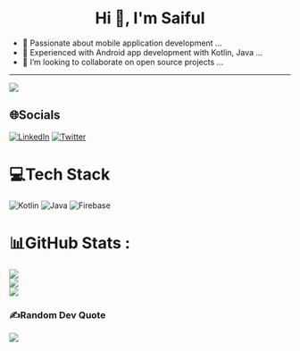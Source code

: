 <h1 align="center">Hi 👋, I'm Saiful</h1>


- 🔭 Passionate about mobile application development ...
- 🌱 Experienced with Android app development with Kotlin, Java ...
- 👯 I’m looking to collaborate on open source projects ...

---
[![](https://visitcount.itsvg.in/api?id=SaifulSaif007&icon=6&color=9)](https://visitcount.itsvg.in)

## 🌐Socials
[![LinkedIn](https://img.shields.io/badge/LinkedIn-%230077B5.svg?logo=linkedin&logoColor=white)](https://linkedin.com/in/saiful-islam07) [![Twitter](https://img.shields.io/badge/Twitter-%231DA1F2.svg?logo=Twitter&logoColor=white)](https://twitter.com/SiFuLSiF1) 

# 💻Tech Stack
![Kotlin](https://img.shields.io/badge/kotlin-%230095D5.svg?style=for-the-badge&logo=kotlin&logoColor=white) ![Java](https://img.shields.io/badge/java-%23ED8B00.svg?style=for-the-badge&logo=java&logoColor=white) ![Firebase](https://img.shields.io/badge/firebase-%23039BE5.svg?style=for-the-badge&logo=firebase)
# 📊GitHub Stats :
![](https://github-readme-stats.vercel.app/api?username=SaifulSaif007&theme=nightowl&hide_border=true&include_all_commits=false&count_private=true)<br/>
![](https://github-readme-streak-stats.herokuapp.com/?user=SaifulSaif007&theme=nightowl&hide_border=true)<br/>
![](https://github-readme-stats.vercel.app/api/top-langs/?username=SaifulSaif007&theme=nightowl&hide_border=true&include_all_commits=false&count_private=true&layout=compact)

### ✍️Random Dev Quote
![](https://quotes-github-readme.vercel.app/api?type=vetical&theme=radical)

